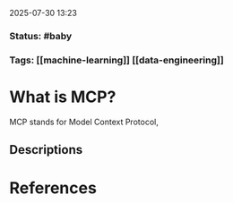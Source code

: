2025-07-30 13:23

### Status: #baby

### Tags: [[machine-learning]] [[data-engineering]]

# What is  MCP?
MCP stands for Model Context Protocol, 


## Descriptions





# References









